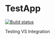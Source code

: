 # TestApp
[![Build status](https://ci.appveyor.com/api/projects/status/1rn66yfvd812d3sm?svg=true)](https://ci.appveyor.com/project/squidwardrocs11/testapp)

Testing VS Integration
